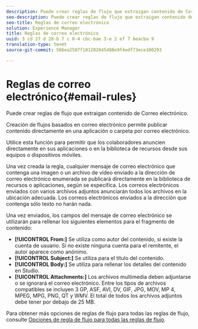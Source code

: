 ```yaml
---
description: Puede crear reglas de flujo que extraigan contenido de Correo electrónico.
seo-description: Puede crear reglas de flujo que extraigan contenido de Correo electrónico.
seo-title: Reglas de correo electrónico
solution: Experience Manager
title: Reglas de correo electrónico
uuid: 3 cd 27 d 28-b 7 c 0-4 cbc-bae 3-e 2 ef 7 beacba 9
translation-type: tm+mt
source-git-commit: 566ea2587f101202045488e9f4edf73ece100293

---
```



# Reglas de correo electrónico{#email-rules}

Puede crear reglas de flujo que extraigan contenido de Correo electrónico.

Creación de flujos basados en correo electrónico permite publicar contenido directamente en una aplicación o carpeta por correo electrónico.

Utilice esta función para permitir que los colaboradores anuncien directamente en sus aplicaciones o en la biblioteca de recursos desde sus equipos o dispositivos móviles.

Una vez creada la regla, cualquier mensaje de correo electrónico que contenga una imagen o un archivo de vídeo enviado a la dirección de correo electrónico enumerada se publicará directamente en la biblioteca de recursos o aplicaciones, según se especifica. Los correos electrónicos enviados con varios archivos adjuntos anunciarán todos los archivos en la ubicación adecuada. Los correos electrónicos enviados a la dirección que contenga sólo texto no harán nada.

Una vez enviados, los campos del mensaje de correo electrónico se utilizarán para rellenar los siguientes elementos para el fragmento de contenido:

* **[!UICONTROL From:]** Se utiliza como autor del contenido, si existe la cuenta de usuario. Si no existe ninguna cuenta para el remitente, el autor aparece como anónimo.
* **[!UICONTROL Subject:]** Se utiliza para el título del contenido.
* **[!UICONTROL Body:]** Se utiliza para rellenar los detalles del contenido en Studio.
* **[!UICONTROL Attachments:]** Los archivos multimedia deben adjuntarse o se ignorará el correo electrónico. Entre los tipos de archivos compatibles se incluyen 3 GP, ASF, AVI, DV, GIF, JPG, MOV, MP 4, MPEG, MPG, PNG, QT y WMV. El total de todos los archivos adjuntos debe tener por debajo de 25 MB.

Para obtener más opciones de reglas de flujo para todas las reglas de flujo, consulte [Opciones de regla de flujo para todas las reglas de flujo](../c-streams/c-stream-rule-options-for-all-stream-rules.md#c_stream_rule_options_for_all_stream_rules).
